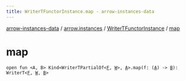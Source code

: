 ```yaml
---
title: WriterTFunctorInstance.map - arrow-instances-data
---
```


[arrow-instances-data](../../index.html) / [arrow.instances](../index.html) / [WriterTFunctorInstance](index.html) / [map](./map.html)

# map

`open fun <A, B> Kind<WriterTPartialOf<`[`F`](index.html#F)`, `[`W`](index.html#W)`>, `[`A`](map.html#A)`>.map(f: (`[`A`](map.html#A)`) -> `[`B`](map.html#B)`): WriterT<`[`F`](index.html#F)`, `[`W`](index.html#W)`, `[`B`](map.html#B)`>`